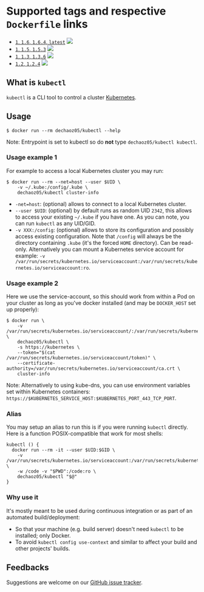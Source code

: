 # Supported tags and respective `Dockerfile` links

  * [`1`, `1.6`, `1.6.4`, `latest`](https://github.com/wernight/docker-kubectl/blob/master/Dockerfile) [![](https://images.microbadger.com/badges/image/wernight/kubectl.svg)](https://microbadger.com/images/wernight/kubectl "Get your own image badge on microbadger.com")
  * [`1`, `1.5`, `1.5.3`](https://github.com/wernight/docker-kubectl/blob/master/Dockerfile) [![](https://images.microbadger.com/badges/image/wernight/kubectl:1.5.3.svg)](https://microbadger.com/images/wernight/kubectl:1.5.3 "Get your own image badge on microbadger.com")
  * [`1`, `1.3`, `1.3.6`](https://github.com/wernight/docker-kubectl/blob/v1.3.6/Dockerfile) [![](https://images.microbadger.com/badges/image/wernight/kubectl:1.3.6.svg)](https://microbadger.com/images/wernight/kubectl:1.3.6 "Get your own image badge on microbadger.com")
  * [`1.2`, `1.2.4`](https://github.com/wernight/docker-kubectl/blob/v1.2.4/Dockerfile) [![](https://images.microbadger.com/badges/image/wernight/kubectl:1.2.4.svg)](https://microbadger.com/images/wernight/kubectl:1.2.4 "Get your own image badge on microbadger.com")

## What is `kubectl`

`kubectl` is a CLI tool to control a cluster [Kubernetes](http://kubernetes.io/).

## Usage

    $ docker run --rm dechaoz05/kubectl --help

Note: Entrypoint is set to kubectl so do **not** type `dechaoz05/kubectl kubectl`.

### Usage example 1

For example to access a local Kubernetes cluster you may run:

    $ docker run --rm --net=host --user $UID \
        -v ~/.kube:/config/.kube \
        dechaoz05/kubectl cluster-info

  * `-net=host`: (optional) allows to connect to a local Kubernetes cluster.
  * `--user $UID`: (optional) by default runs as random UID `2342`, this allows to access your existing `~/.kube` if you have one. As you can note, you can run `kubectl` as any UID/GID.
  * `-v XXX:/config`: (optional) allows to store its configuration and possibly access existing configuration. Note that `/config` will always be the directory containing `.kube` (it's the forced `HOME` directory). Can be read-only. Alternatively you can mount a Kubernetes service account for example: `-v /var/run/secrets/kubernetes.io/serviceaccount:/var/run/secrets/kubernetes.io/serviceaccount:ro`.

### Usage example 2

Here we use the service-account, so this should work from within a Pod on your cluster as long as you've docker installed (and may be `DOCKER_HOST` set up properly):

    $ docker run \
        -v /var/run/secrets/kubernetes.io/serviceaccount/:/var/run/secrets/kubernetes.io/serviceaccount/:ro \
        dechaoz05/kubectl \
        -s https://kubernetes \
        --token="$(cat /var/run/secrets/kubernetes.io/serviceaccount/token)" \
        --certificate-authority=/var/run/secrets/kubernetes.io/serviceaccount/ca.crt \
        cluster-info

Note: Alternatively to using kube-dns, you can use environment variables set within Kubernetes containers: `https://$KUBERNETES_SERVICE_HOST:$KUBERNETES_PORT_443_TCP_PORT`.

### Alias

You may setup an alias to run this is if you were running `kubectl` directly.
Here is a function POSIX-compatible that work for most shells:

    kubectl () {
      docker run --rm -it --user $UID:$GID \
        -v /var/run/secrets/kubernetes.io/serviceaccount:/var/run/secrets/kubernetes.io/serviceaccount:ro \
        -w /code -v "$PWD":/code:ro \
        dechaoz05/kubectl "$@"
    }

### Why use it

It's mostly meant to be used during continuous integration or as part of an automated build/deployment:

  * So that your machine (e.g. build server) doesn't need `kubectl` to be installed; only Docker.
  * To avoid `kubectl config use-context` and similar to affect your build and other projects' builds.

## Feedbacks

Suggestions are welcome on our [GitHub issue tracker](https://github.com/dechaoz05/docker-kubectl/issues).
